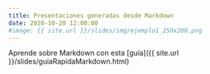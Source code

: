 ```yaml
---
title: Presentaciones generadas desde Markdown
date: 2020-10-20 12:00:00
#image: {{ site.url }}/slides/img/ejemplo1_250x200.png
---
```



Aprende sobre Markdown con esta [guía]({{ site.url }}/slides/guiaRapidaMarkdown.html)


